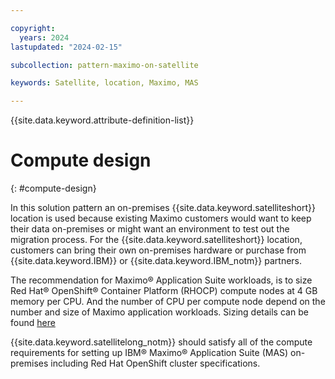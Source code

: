 ```yaml
---

copyright:
  years: 2024
lastupdated: "2024-02-15"

subcollection: pattern-maximo-on-satellite

keywords: Satellite, location, Maximo, MAS

---
```


{{site.data.keyword.attribute-definition-list}}

# Compute design <!-- H1 -->
{: #compute-design}

In this solution pattern an on-premises {{site.data.keyword.satelliteshort}} location is used because existing Maximo customers would want to keep their data on-premises or might want an environment to test out the migration process. For the {{site.data.keyword.satelliteshort}} location, customers can bring their own on-premises hardware or purchase from {{site.data.keyword.IBM}} or {{site.data.keyword.IBM_notm}} partners.

The recommendation for Maximo® Application Suite workloads, is to size Red Hat® OpenShift® Container Platform (RHOCP) compute nodes at 4 GB memory per CPU. And the number of CPU per compute node depend on the number and size of Maximo application workloads. Sizing details can be found [here](https://www.ibm.com/docs/en/mas-cd/continuous-delivery?topic=pi-sizing-red-hat-openshift-container-platform-compute-nodes)

{{site.data.keyword.satellitelong_notm}} should satisfy all of the compute requirements for setting up IBM® Maximo® Application Suite (MAS) on-premises including Red Hat OpenShift cluster specifications.
